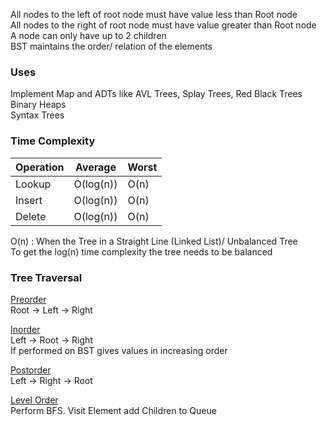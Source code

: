 All nodes to the left of root node must have value less than Root node  
All nodes to the right of root node must have value greater than Root node  
A node can only have up to 2 children  
BST maintains the order/ relation of the elements

### Uses

Implement Map and ADTs like AVL Trees, Splay Trees, Red Black Trees  
Binary Heaps  
Syntax Trees

### Time Complexity

|Operation|Average|Worst|
|---------|-------|-----|
|Lookup|O(log(n))|O(n)|
|Insert|O(log(n))|O(n)|
|Delete|O(log(n))|O(n)|

O(n) : When the Tree in a Straight Line (Linked List)/ Unbalanced Tree  
To get the log(n) time complexity the tree needs to be balanced

### Tree Traversal

<u>Preorder</u>  
Root -> Left -> Right

<u>Inorder</u>  
Left -> Root -> Right  
If performed on BST gives values in increasing order

<u>Postorder</u>  
Left -> Right -> Root

<u>Level Order</u>  
Perform BFS. Visit Element add Children to Queue
